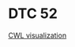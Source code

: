 # DTC 52

[CWL visualization](https://view.commonwl.org/workflows/github.com/Marco-Salvi/dtc51/blob/main/WF5201.cwl)

